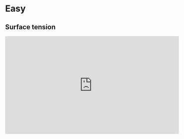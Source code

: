 # Easy


## Surface tension

<iframe width="560" height="315" src="https://www.youtube.com/embed/o8TssbmY-GM" title="YouTube video player" frameborder="0" allow="accelerometer; autoplay; clipboard-write; encrypted-media; gyroscope; picture-in-picture; web-share" allowfullscreen></iframe>